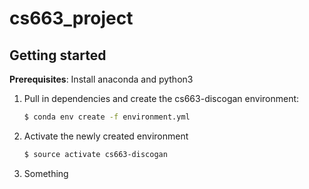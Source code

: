 # cs663_project

## Getting started

**Prerequisites**: Install anaconda and python3

1. Pull in dependencies and create the cs663-discogan environment:

   ```bash
   $ conda env create -f environment.yml
   ```
2. Activate the newly created environment

   ```bash
   $ source activate cs663-discogan
   ```

3. Something
